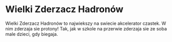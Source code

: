 # Wielki Zderzacz Hadronów

Wielki Zderzacz Hadronów to najwiekszy na swiecie akcelerator czastek. W nim
zderzaja sie protony! Tak, jak w szkole na przerwie zderzaja sie ze soba male
dzieci, gdy biegaja.

